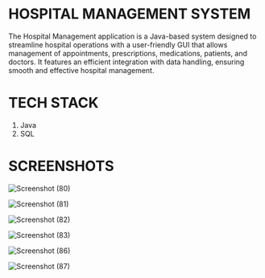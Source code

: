 # HOSPITAL MANAGEMENT SYSTEM
The Hospital Management application is a Java-based system designed to streamline hospital operations with a user-friendly GUI that allows management of appointments, prescriptions, medications, patients, and doctors. It features an efficient integration with data handling, ensuring smooth and effective hospital management.
# TECH STACK
1. Java
2. SQL
# SCREENSHOTS

![Screenshot (80)](https://github.com/habi-navitha/Hospital-Management-System/assets/141555190/623f218e-6db2-4b7a-833d-4165738b7511)



![Screenshot (81)](https://github.com/habi-navitha/Hospital-Management-System/assets/141555190/0b919528-86c3-499b-bdbe-87fbdc77c40f)



![Screenshot (82)](https://github.com/habi-navitha/Hospital-Management-System/assets/141555190/430fdaeb-15c2-439f-aae3-0ce696798cc8)



![Screenshot (83)](https://github.com/habi-navitha/Hospital-Management-System/assets/141555190/3ca9f13f-b697-4f8c-89d6-143705886163)




![Screenshot (86)](https://github.com/habi-navitha/Hospital-Management-System/assets/141555190/d7bf5de3-d470-48c8-9be9-a2b12604833d)




![Screenshot (87)](https://github.com/habi-navitha/Hospital-Management-System/assets/141555190/6305c352-99a4-4377-83c2-2efacfbcc696)
